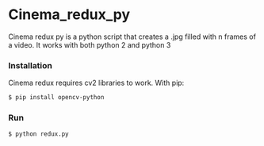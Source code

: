 # Cinema_redux_py

Cinema redux py is a python script that creates a .jpg filled with n frames of a video.
It works with both python 2 and python 3

### Installation

Cinema redux requires cv2 libraries to work.
With pip:
```sh
$ pip install opencv-python
```
### Run
```sh
$ python redux.py
```
